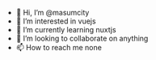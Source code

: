 - 👋 Hi, I’m @masumcity
- 👀 I’m interested in vuejs
- 🌱 I’m currently learning nuxtjs
- 💞️ I’m looking to collaborate on anything
- 📫 How to reach me none

<!---
masumcity/masumcity is a ✨ special ✨ repository because its `README.md` (this file) appears on your GitHub profile.
You can click the Preview link to take a look at your changes.
--->
